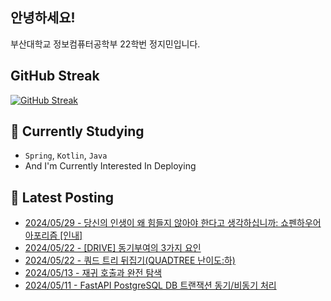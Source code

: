 
## 안녕하세요!
부산대학교 정보컴퓨터공학부 22학번 정지민입니다.

## GitHub Streak
[![GitHub Streak](https://streak-stats.demolab.com?user=Stopmin&theme=onedark-duo)](https://git.io/streak-stats)

## 📎 Currently Studying
- `Spring`, `Kotlin`, `Java`
- And I'm Currently Interested In Deploying

## 📝 Latest Posting
- [2024/05/29 - 당신의 인생이 왜 힘들지 않아야 한다고 생각하십니까: 쇼펜하우어 아포리즘 [인내]](https://stopmin.tistory.com/entry/%EB%8B%B9%EC%8B%A0%EC%9D%98-%EC%9D%B8%EC%83%9D%EC%9D%B4-%EC%99%9C-%ED%9E%98%EB%93%A4%EC%A7%80-%EC%95%8A%EC%95%84%EC%95%BC-%ED%95%9C%EB%8B%A4%EA%B3%A0-%EC%83%9D%EA%B0%81%ED%95%98%EC%8B%AD%EB%8B%88%EA%B9%8C-%EC%87%BC%ED%8E%9C%ED%95%98%EC%9A%B0%EC%96%B4-%EC%95%84%ED%8F%AC%EB%A6%AC%EC%A6%98-%EC%9D%B8%EB%82%B4)  
- [2024/05/22 - [DRIVE]  동기부여의 3가지 요인](https://stopmin.tistory.com/entry/DRIVE-%EB%8F%99%EA%B8%B0%EB%B6%80%EC%97%AC%EC%9D%98-3%EA%B0%80%EC%A7%80-%EC%9A%94%EC%9D%B8)  
- [2024/05/22 - 쿼드 트리 뒤집기(QUADTREE 난이도:하)](https://stopmin.tistory.com/entry/%EC%BF%BC%EB%93%9C-%ED%8A%B8%EB%A6%AC-%EB%92%A4%EC%A7%91%EA%B8%B0QUARDTREE-%EB%82%9C%EC%9D%B4%EB%8F%84%ED%95%98)  
- [2024/05/13 - 재귀 호출과 완전 탐색](https://stopmin.tistory.com/entry/%EC%9E%AC%EA%B7%80-%ED%98%B8%EC%B6%9C%EA%B3%BC-%EC%99%84%EC%A0%84-%ED%83%90%EC%83%89)  
- [2024/05/11 - FastAPI PostgreSQL DB 트랜잭션 동기/비동기 처리](https://stopmin.tistory.com/entry/FastAPI-PostgreSQL-DB-%ED%8A%B8%EB%A0%8C%EC%A0%9D%EC%85%98-%EB%B9%84%EB%8F%99%EA%B8%B0-%EC%B2%98%EB%A6%AC)  
